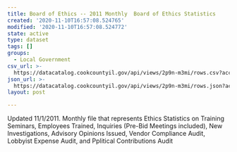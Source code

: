 ```yaml
---
title: Board of Ethics -- 2011 Monthly  Board of Ethics Statistics
created: '2020-11-10T16:57:08.524765'
modified: '2020-11-10T16:57:08.524772'
state: active
type: dataset
tags: []
groups:
  - Local Government
csv_url: >-
  https://datacatalog.cookcountyil.gov/api/views/2p9n-m3mi/rows.csv?accessType=DOWNLOAD
json_url: >-
  https://datacatalog.cookcountyil.gov/api/views/2p9n-m3mi/rows.json?accessType=DOWNLOAD
layout: post

---
```

Updated 11/1/2011.  Monthly file that represents Ethics Statistics on Training Seminars, Employees Trained, Inquiries (Pre-Bid Meetings included), New Investigations, Advisory Opinions Issued, Vendor Compliance Audit, Lobbyist Expense Audit, and Pplitical Contributions Audit
